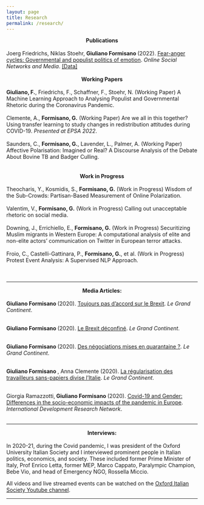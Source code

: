 ```yaml
---
layout: page
title: Research
permalink: /research/
---
```


<center> <b> Publications </b> </center> 
<br>
Joerg Friedrichs, Niklas Stoehr, <b> Giuliano Formisano </b> (2022). <a href="https://www.sciencedirect.com/science/article/pii/S2468696422000428" target="_blank" rel="noopener noreferrer"> Fear-anger cycles: Governmental and populist politics of emotion</a>. <i>Online Social Networks and Media</i>. <a href="https://dataverse.harvard.edu/dataverse/fear-anger-contests" target="_blank" rel="noopener noreferrer">[Data]</a>
<br>
<br>

<center> <b> Working Papers </b> </center> 
<br>
<b>Giuliano, F.</b>, Friedrichs, F., Schaffner, F., Stoehr, N. (Working Paper) A Machine Learning Approach to Analysing Populist and Governmental Rhetoric during the Coronavirus Pandemic. <br>
<br>
Clemente, A., <b>Formisano, G.</b> (Working Paper) Are we all in this together? Using transfer learning to study changes in redistribution attitudes during COVID-19. <i>Presented at EPSA 2022</i>. <br>
<br>
Saunders, C., <b>Formisano, G.</b>, Lavender, L., Palmer, A. (Working Paper) Affective Polarisation: Imagined or Real? A Discourse Analysis of the Debate About Bovine TB and Badger Culling. <br>
<br>
<br>

<center> <b> Work in Progress </b> </center> 
<br>
Theocharis, Y., Kosmidis, S., <b>Formisano, G.</b> (Work in Progress) Wisdom of the Sub-Crowds: Partisan-Based Measurement of Online Polarization. <br>
<br>
Valentim, V., <b>Formisano, G.</b> (Work in Progress) Calling out unacceptable rhetoric on social media. <br>
<br>
Downing, J., Errichiello, E., <b>Formisano, G.</b> (Work in Progress) Securitizing Muslim migrants in Western Europe: A computational analysis of elite and non-elite actors’ communication on Twitter in European terror attacks. <br>
<br>
Froio, C., Castelli-Gattinara, P., <b>Formisano, G.</b>, et al. (Work in Progress) Protest Event Analysis: A Supervised NLP Approach.  <br>
<br>
<br>

<hr>

<center> <b> Media Articles: </b> </center> 
<br>
<b> Giuliano Formisano </b> (2020). <a href="https://legrandcontinent.eu/fr/2020/09/07/toujours-pas-daccord-sur-le-brexit/" target="_blank" rel="noopener noreferrer"> Toujours pas d’accord sur le Brexit</a>. <i>Le Grand Continent</i>.
<br>
<br>

<b> Giuliano Formisano </b> (2020). <a href="https://legrandcontinent.eu/fr/2020/07/04/le-brexit-deconfine/" target="_blank" rel="noopener noreferrer"> Le Brexit déconfiné</a>. <i>Le Grand Continent</i>.
<br>
<br>

<b> Giuliano Formisano </b> (2020). <a href="https://legrandcontinent.eu/fr/2020/04/16/des-negociations-mises-en-quarantaine/" target="_blank" rel="noopener noreferrer"> Des négociations mises en quarantaine ?</a>. <i>Le Grand Continent</i>.
<br>
<br>

<b> Giuliano Formisano </b>, Anna Clemente (2020). <a href="https://legrandcontinent.eu/fr/2020/05/27/la-regularisation-des-travailleurs-sans-papiers-divise-litalie/" target="_blank" rel="noopener noreferrer"> La régularisation des travailleurs sans-papiers divise l’Italie</a>. <i>Le Grand Continent</i>.
<br>
<br>

Giorgia Ramazzotti,<b> Giuliano Formisano </b> (2020). <a href="https://idrn.eu/covid-19-and-gender-differences-in-the-socio-economic-impacts-of-the-pandemic-in-europe/" target="_blank" rel="noopener noreferrer"> Covid-19 and Gender: Differences in the socio-economic impacts of the pandemic in Europe</a>. <i>International Development Research Network</i>.
<br>
<br>

<hr>
<center> <b> Interviews: </b> </center> 
<br>
In 2020-21, during the Covid pandemic, I was president of the Oxford University Italian Society and I interviewed prominent people in Italian politics, economics, and society. These included former Prime Minister of Italy, Prof Enrico Letta, former MEP, Marco Cappato, Paralympic Champion, Bebe Vio, and head of Emergency NGO, Rossella Miccio.

All videos and live streamed events can be watched on the <a href="https://www.youtube.com/@ouisoxforduniversityitalia431/featured" target="_blank" rel="noopener noreferrer">Oxford Italian Society Youtube channel</a>.

<hr>
